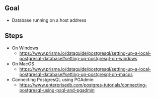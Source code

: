 ## Goal

- Database running on a host address

## Steps

- On Windows
  - <https://www.prisma.io/dataguide/postgresql/setting-up-a-local-postgresql-database#setting-up-postgresql-on-windows>
- On MacOS
  - <https://www.prisma.io/dataguide/postgresql/setting-up-a-local-postgresql-database#setting-up-postgresql-on-macos>
- Connecting PostgresQL using PGAdmin
  - <https://www.enterprisedb.com/postgres-tutorials/connecting-postgresql-using-psql-and-pgadmin>
